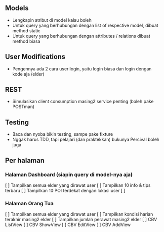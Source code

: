 <!-- 
Yang perlu dikerjain saat ini
NB: 
- yang udah selesai ditandain v ya....
- latihan sementara diimplementasikan di halaman admin dulu ya
- 
-->

## Models
- Lengkapin atribut di model kalau boleh
- Untuk query yang berhubungan dengan list of respective model, dibuat method static
- Untuk query yang berhubungan dengan attributes / relations dibuat method biasa

## User Modifications
- Pengennya ada 2 cara user login, yaitu login biasa dan login dengan kode  aja (elder)

## REST
- Simulasikan client consumption masing2 service penting (boleh pake POSTman)

## Testing
- Baca dan nyoba bikin testing, sampe pake fixture
- Nggak harus TDD, tapi pelajari (dan praktekkan) bukunya Percival boleh juga

## Per halaman

### Halaman Dashboard (siapin query di model-nya aja)
[ ] Tampilkan semua elder yang dirawat user
[ ] Tampilkan 10 info & tips terbaru
[ ] Tampilkan 10 POI terdekat dengan lokasi user
[ ]

### Halaman Orang Tua
[ ] Tampilkan semua elder yang dirawat user
[ ] Tampilkan kondisi harian terakhir masing2 elder
[ ] Tampilkan jumlah perawat masing2 elder
[ ] CBV ListView
[ ] CBV ShowView
[ ] CBV EditView
[ ] CBV AddView

